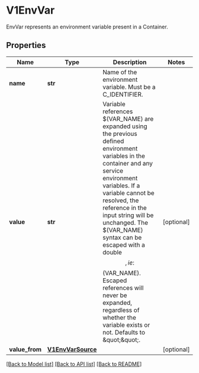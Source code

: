 # V1EnvVar

EnvVar represents an environment variable present in a Container.

## Properties
Name | Type | Description | Notes
------------ | ------------- | ------------- | -------------
**name** | **str** | Name of the environment variable. Must be a C_IDENTIFIER. | 
**value** | **str** | Variable references $(VAR_NAME) are expanded using the previous defined environment variables in the container and any service environment variables. If a variable cannot be resolved, the reference in the input string will be unchanged. The $(VAR_NAME) syntax can be escaped with a double $$, ie: $$(VAR_NAME). Escaped references will never be expanded, regardless of whether the variable exists or not. Defaults to \&quot;\&quot;. | [optional] 
**value_from** | [**V1EnvVarSource**](V1EnvVarSource.md) |  | [optional] 

[[Back to Model list]](../README.md#documentation-for-models) [[Back to API list]](../README.md#documentation-for-api-endpoints) [[Back to README]](../README.md)


